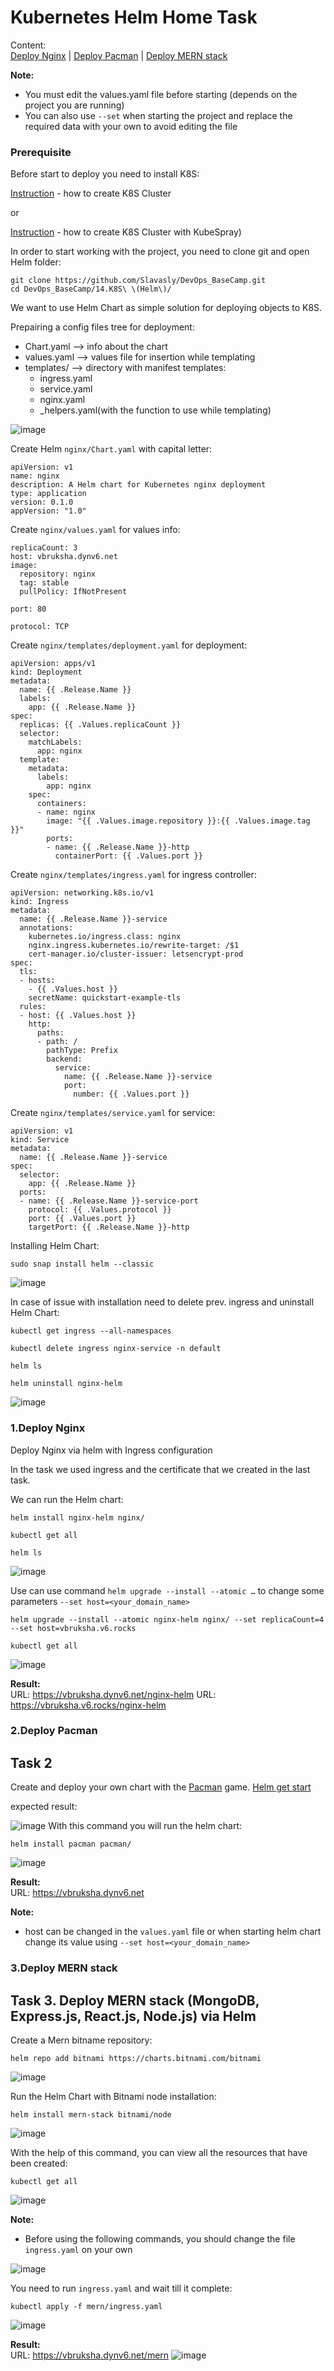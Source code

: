 # Kubernetes Helm Home Task
Content:<br>
 [Deploy Nginx](#1Deploy-nginx) | [Deploy Pacman](#2Deploy-pacman) | [Deploy MERN stack](#3Deploy-mern-stack)

<b>Note:</b>
- You must edit the values.yaml file before starting (depends on the project you are running)
- You can also use `--set` when starting the project and replace the required data with your own to avoid editing the file

### Prerequisite
Before start to deploy you need to install K8S:

[Instruction](https://github.com/Slavasly/DevOps_BaseCamp/tree/main/11.K8S%20(Install%2C%20Deploy)) - how to create K8S Cluster

or

[Instruction](https://github.com/Slavasly/DevOps_BaseCamp/tree/main/13.K8S%20(Kubespray%2C%20Ingress%2C%20Letsencrypt)) - how to create K8S Cluster with KubeSpray)

In order to start working with the project, you need to clone git and open Helm folder:
```
git clone https://github.com/Slavasly/DevOps_BaseCamp.git
cd DevOps_BaseCamp/14.K8S\ \(Helm\)/
```
We want to use Helm Chart as simple solution for deploying objects to K8S.

Prepairing a config files tree for deployment:
- Chart.yaml  --> info about the chart
- values.yaml --> values file for insertion while templating
- templates/  --> directory with manifest templates:
    - ingress.yaml
    - service.yaml
    - nginx.yaml
    - _helpers.yaml(with the function to use while templating)

![image](https://user-images.githubusercontent.com/44306982/233852540-2e16a097-002e-4169-a230-432dc99ee8e5.png)

Create Helm `nginx/Chart.yaml` with capital letter:
```
apiVersion: v1
name: nginx
description: A Helm chart for Kubernetes nginx deployment
type: application
version: 0.1.0
appVersion: "1.0"
```
Create `nginx/values.yaml` for values info:
```
replicaCount: 3
host: vbruksha.dynv6.net
image:
  repository: nginx
  tag: stable
  pullPolicy: IfNotPresent

port: 80

protocol: TCP
```
Create `nginx/templates/deployment.yaml` for deployment:
```
apiVersion: apps/v1
kind: Deployment
metadata:
  name: {{ .Release.Name }}
  labels:
    app: {{ .Release.Name }}
spec:
  replicas: {{ .Values.replicaCount }}
  selector:
    matchLabels:
      app: nginx
  template:
    metadata:
      labels:
        app: nginx
    spec:
      containers:
      - name: nginx
        image: "{{ .Values.image.repository }}:{{ .Values.image.tag }}"
        ports:
        - name: {{ .Release.Name }}-http
          containerPort: {{ .Values.port }}
```
Create `nginx/templates/ingress.yaml` for ingress controller:
```
apiVersion: networking.k8s.io/v1
kind: Ingress
metadata:
  name: {{ .Release.Name }}-service
  annotations:
    kubernetes.io/ingress.class: nginx
    nginx.ingress.kubernetes.io/rewrite-target: /$1
    cert-manager.io/cluster-issuer: letsencrypt-prod
spec:
  tls:
  - hosts:
    - {{ .Values.host }}
    secretName: quickstart-example-tls
  rules:
  - host: {{ .Values.host }}
    http:
      paths:
      - path: /
        pathType: Prefix
        backend:
          service:
            name: {{ .Release.Name }}-service
            port:
              number: {{ .Values.port }}
```
Create `nginx/templates/service.yaml` for service:
```
apiVersion: v1
kind: Service
metadata:
  name: {{ .Release.Name }}-service
spec:
  selector:
    app: {{ .Release.Name }}
  ports:
  - name: {{ .Release.Name }}-service-port
    protocol: {{ .Values.protocol }}
    port: {{ .Values.port }}
    targetPort: {{ .Release.Name }}-http
```
Installing Helm Chart:
```
sudo snap install helm --classic
```
![image](https://user-images.githubusercontent.com/44306982/233852697-777ba57c-bce0-43d8-b524-285812e408dd.png)

In case of issue with installation need to delete prev. ingress and uninstall Helm Chart:

`kubectl get ingress --all-namespaces`

`kubectl delete ingress nginx-service -n default`

`helm ls`

`helm uninstall nginx-helm`

![image](https://user-images.githubusercontent.com/44306982/233855233-80090dc3-e6cc-427f-981c-0d703014082b.png)


### <a name="1Deploy-nginx">1.Deploy Nginx</a>

 Deploy Nginx via helm with Ingress configuration 

In the task we used ingress and the certificate that we created in the last task.<br> 

We can run the Helm chart:

`helm install nginx-helm nginx/`

`kubectl get all`

`helm ls`

![image](https://user-images.githubusercontent.com/44306982/233855100-94d64f19-e01b-4542-b533-38b6021cbb5e.png)

Use can use command `helm upgrade --install --atomic …` to change some parameters `--set host=<your_domain_name>`

`helm upgrade --install --atomic nginx-helm nginx/ --set replicaCount=4 --set host=vbruksha.v6.rocks`

`kubectl get all`

![image](https://user-images.githubusercontent.com/44306982/233855760-6bceedef-2065-4eee-9d67-b86273e305c9.png)

<b>Result:</b><br>
URL: https://vbruksha.dynv6.net/nginx-helm
URL: https://vbruksha.v6.rocks/nginx-helm
### <a name="2Deploy-pacman">2.Deploy Pacman</a>

## Task 2
Create and deploy your own chart with the [Pacman](https://hub.docker.com/r/golucky5/pacman) game. 
[Helm get start](https://helm.sh/docs/chart_template_guide/getting_started/)

expected result:

![image](https://user-images.githubusercontent.com/44306982/233730510-c3be808a-8d48-4c9c-a8e0-cb0af794cfb2.png)
With this command you will run the helm chart:

```
helm install pacman pacman/
```
![image](https://user-images.githubusercontent.com/44306982/233857941-2dd06d78-dbda-4d4b-8a41-2fa2e9047d96.png)

<b>Result:</b><br>
URL: https://vbruksha.dynv6.net

<b>Note:</b>
- host can be changed in the `values.yaml` file or when starting helm chart change its value using `--set host=<your_domain_name>`


### <a name="3Deploy-mern-stack">3.Deploy MERN stack</a>

## Task 3. Deploy MERN stack (MongoDB, Express.js, React.js, Node.js) via Helm

Create a Mern bitname repository:
```
helm repo add bitnami https://charts.bitnami.com/bitnami
```
![image](https://user-images.githubusercontent.com/44306982/233860675-f3537e8b-05ea-4566-aa18-b00efb8c99ab.png)

Run the Helm Chart with Bitnami node installation:
```
helm install mern-stack bitnami/node
```
![image](https://user-images.githubusercontent.com/44306982/233860804-c70a9c25-c2fc-4fd2-964f-f57c6e940a2e.png)

With the help of this command, you can view all the resources that have been created:
```
kubectl get all
```
![image](https://user-images.githubusercontent.com/44306982/233861048-b2a324ca-c4c6-47cc-b598-d251af0d6826.png)

<b>Note:</b>
- Before using the following commands, you should change the file `ingress.yaml` on your own

![image](https://user-images.githubusercontent.com/44306982/233861174-cefc1afa-fd04-48ce-a8f8-f1c03f0e43db.png)

You need to run `ingress.yaml` and wait till it complete:
```
kubectl apply -f mern/ingress.yaml
```
![image](https://user-images.githubusercontent.com/44306982/233861348-b28d38c1-9ca1-49bf-8a93-0007309f4aff.png)

<b>Result:</b><br>
URL: https://vbruksha.dynv6.net/mern
![image](https://user-images.githubusercontent.com/44306982/233861428-b010c22b-c67d-459e-8600-62c4a6aa08ba.png)
